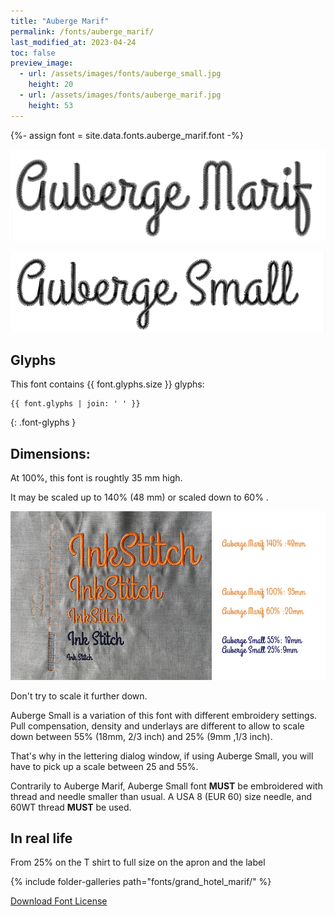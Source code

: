 ```yaml
---
title: "Auberge Marif"
permalink: /fonts/auberge_marif/
last_modified_at: 2023-04-24
toc: false
preview_image:
  - url: /assets/images/fonts/auberge_small.jpg
    height: 20
  - url: /assets/images/fonts/auberge_marif.jpg
    height: 53
---
```

{%- assign font = site.data.fonts.auberge_marif.font -%}

![auberge_marif](/assets/images/fonts/auberge_marif.jpg)

![auberge_small](/assets/images/fonts/auberge_small.jpg)

## Glyphs

This font contains  {{ font.glyphs.size }} glyphs:

```
{{ font.glyphs | join: ' ' }}
```
{: .font-glyphs }

## Dimensions:

At 100%, this font is roughtly 35 mm high.

It may be scaled up to 140% (48 mm)  or scaled down to  60% .

![Dimensions Auberge](/assets/images/fonts/Sizing/aubergesizing.jpg)

Don't try to scale it further down. 

Auberge Small  is a variation of this font with different embroidery settings. Pull compensation, density and underlays are different to allow to scale down between 55% (18mm, 2/3 inch) and 25% (9mm ,1/3 inch). 

That's why in the lettering dialog window, if using Auberge Small, you will have to pick up a scale between 25 and 55%. 

Contrarily to Auberge Marif, Auberge Small font **MUST** be embroidered with thread and needle smaller than usual.
A USA 8 (EUR 60) size needle, and 60WT thread **MUST** be used.

## In real life
From 25% on the T shirt to full size on the apron and the label

{% include folder-galleries path="fonts/grand_hotel_marif/" %}


[Download Font License](https://github.com/inkstitch/inkstitch/tree/main/fonts/auberge_marif/LICENSE)
